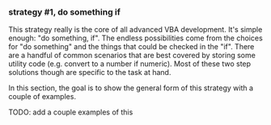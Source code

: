 ### strategy #1, do something if

This strategy really is the core of all advanced VBA development.  It's simple enough: "do something, if".  The endless possibilities come from the choices for "do something" and the things that could be checked in the "if".  There are a handful of common scenarios that are best covered by storing some utility code (e.g. convert to a number if numeric).  Most of these two step solutions though are specific to the task at hand.

In this section, the goal is to show the general form of this strategy with a couple of examples.

TODO: add a couple examples of this

